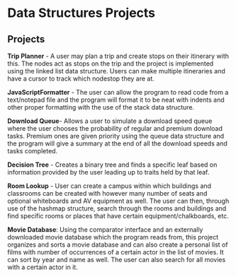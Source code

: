 # Data Structures Projects


## Projects

**Trip Planner** - A user may plan a trip and create stops on their itinerary with this. The nodes act as stops on the trip and the project is implemented using the linked list data structure. Users can make multiple itineraries and have a cursor to track which nodestop they are at.

**JavaScriptFormatter** - The user can allow the program to read code from a text/notepad file and the program will format  it to be neat with indents and other proper formatting with the use of the stack data structure.

**Download Queue**- Allows a user to simulate a download speed queue where the user chooses the probability of regular and premium download tasks. Premium ones are given priority using the queue data structure and the program will give a summary at the end of all the download speeds and tasks completed.

**Decision Tree** - Creates a binary tree and finds a specific leaf based on information provided by the user leading up to traits held by that leaf.

**Room Lookup** - User can create a campus within which buildings and classrooms can be created with however many number of seats and optional whiteboards and AV equipment as well. The user can then, through use of the hashmap structure, search through the rooms and buildings and find specific rooms or places that have certain equipment/chalkboards, etc.

**Movie Database**:  Using the comparator interface and an externally downloaded movie database which the program reads from, this project organizes and sorts a movie database and can also create a personal list of films with number of occurrences of a certain actor in the list of movies. It can sort by year and name as well. The user can also search for all movies with a certain actor in it.
